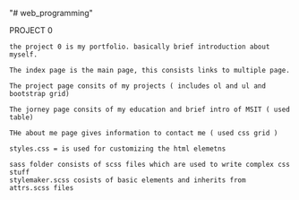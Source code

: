 "# web_programming" 


PROJECT 0

	the project 0 is my portfolio. basically brief introduction about myself.

	The index page is the main page, this consists links to multiple page.

	The project page consits of my projects ( includes ol and ul and bootstrap grid)

	The jorney page consits of my education and brief intro of MSIT ( used table)

	THe about me page gives information to contact me ( used css grid )

	styles.css = is used for customizing the html elemetns 

	sass folder consists of scss files which are used to write complex css stuff
	stylemaker.scss cosists of basic elements and inherits from  attrs.scss files



